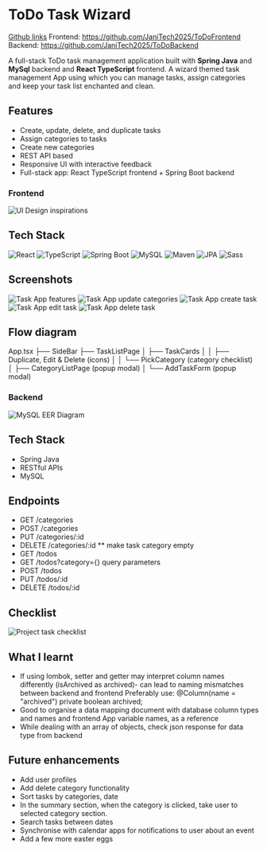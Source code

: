 # ToDo Task Wizard

<ins>Github links</ins>
Frontend: https://github.com/JaniTech2025/ToDoFrontend
Backend: https://github.com/JaniTech2025/ToDoBackend

A full-stack ToDo task management application built with **Spring Java** and **MySql** backend and **React TypeScript** frontend.
A wizard themed task management App using which you can manage tasks, assign categories and keep your task list enchanted and clean.

## Features

- Create, update, delete, and duplicate tasks
- Assign categories to tasks
- Create new categories
- REST API based
- Responsive UI with interactive feedback
- Full-stack app: React TypeScript frontend + Spring Boot backend

### Frontend

![UI Design inspirations](./images/UI%20Inspiration.png)

## Tech Stack

![React](https://img.shields.io/badge/Frontend-React-blue?style=for-the-badge&logo=react)
![TypeScript](https://img.shields.io/badge/TypeScript-blue?style=for-the-badge&logo=typescript)
![Spring Boot](https://img.shields.io/badge/Backend-SpringBoot-green?style=for-the-badge&logo=spring-boot)
![MySQL](https://img.shields.io/badge/Database-MySQL-blue?style=for-the-badge&logo=mysql)
![Maven](https://img.shields.io/badge/Build-Maven-C71A36?style=for-the-badge&logo=apache-maven)
![JPA](https://img.shields.io/badge/ORM-JPA-orange?style=for-the-badge)
![Sass](https://img.shields.io/badge/Style-Sass-CC6699?style=for-the-badge&logo=sass&logoColor=white)

## Screenshots

![Task App features](./images/screenshot1.png)
![Task App update categories](./images/screenshot3.png)
![Task App create task](./images/screenshot3.png)
![Task App edit task](./images/screenshot4.png)
![Task App delete task](./images/screenshot5.png)

## Flow diagram

App.tsx
├── SideBar
├── TaskListPage
│ ├── TaskCards
│ │ ├── Duplicate, Edit & Delete (icons)
│ │ └── PickCategory (category checklist)
│ ├── CategoryListPage (popup modal)
│ └── AddTaskForm (popup modal)

### Backend

![MySQL EER Diagram](./images/EERdiagram.png)

## Tech Stack

- Spring Java
- RESTful APIs
- MySQL

## Endpoints

- GET /categories
- POST /categories
- PUT /categories/:id
- DELETE /categories/:id \*\* make task category empty
- GET /todos
- GET /todos?category={} query parameters
- POST /todos
- PUT /todos/:id
- DELETE /todos/:id

## Checklist

![Project task checklist](./images/Checklist.png)

## What I learnt

- If using lombok, setter and getter may interpret column names differently (isArchived as archived)-
  can lead to naming mismatches between backend and frontend
  Preferably use:
  @Column(name = "archived")
  private boolean archived;
- Good to organise a data mapping document with database column types and names
  and frontend App variable names, as a reference
- While dealing with an array of objects, check json response for data type from backend

## Future enhancements

- Add user profiles
- Add delete category functionality
- Sort tasks by categories, date
- In the summary section, when the category is clicked, take user to selected category section.
- Search tasks between dates
- Synchronise with calendar apps for notifications to user about an event
- Add a few more easter eggs

